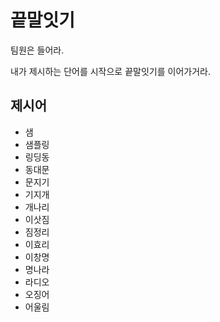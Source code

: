 # 끝말잇기

팀원은 들어라.

내가 제시하는 단어를 시작으로 끝말잇기를 이어가거라.

## 제시어

- 샘
- 샘플링
- 링딩동
- 동대문
- 문지기
- 기지개
- 개나리
- 이삿짐
- 짐정리
- 이효리
- 이창명
- 명나라
- 라디오
- 오징어
- 어울림
